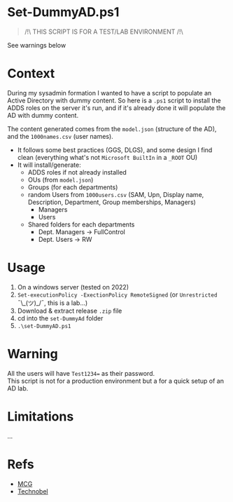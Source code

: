 # Set-DummyAD.ps1

> /!\ THIS SCRIPT IS FOR A TEST/LAB ENVIRONMENT /!\

See warnings below

# Context

During my sysadmin formation I wanted to have a script to populate an Active Directory with dummy content.
So here is a `.ps1` script to install the ADDS roles on the server it's run, and if it's already done it will populate the AD with dummy content. 

The content generated comes from the `model.json` (structure of the AD), and the `1000names.csv` (user names).
- It follows some best practices (GGS, DLGS), and some design I find clean (everything what's not `Microsoft BuiltIn` in a `_ROOT` OU)
- It will install/generate:
    - ADDS roles if not already installed
    - OUs (from `model.json`)
    - Groups (for each departments)
    - random Users from `1000users.csv` (SAM, Upn, Display name, Description, Department, Group memberships, Managers)
        - Managers
        - Users
    - Shared folders for each departments 
        - Dept. Managers -> FullControl
        - Dept. Users -> RW


# Usage

1. On a windows server (tested on 2022)
2. `Set-executionPolicy -ExectionPolicy RemoteSigned` (or `Unrestricted` ¯\\\_(ツ)\_/¯, this is a lab...)
3. Download & extract release `.zip` file 
4. cd into the `set-DummyAd` folder
5. `.\set-DummyAD.ps1`

# Warning 

All the users will have `Test1234=` as their password.  
This script is not for a production environment but a for a quick setup of an AD lab.

# Limitations

...

# Refs 

- [MCG](https://www.mcg.be/en)
- [Technobel](https://www.technobel.be/fr/)

